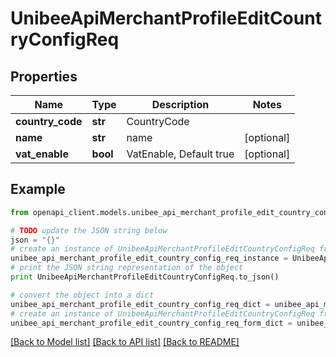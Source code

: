 # UnibeeApiMerchantProfileEditCountryConfigReq


## Properties

Name | Type | Description | Notes
------------ | ------------- | ------------- | -------------
**country_code** | **str** | CountryCode | 
**name** | **str** | name | [optional] 
**vat_enable** | **bool** | VatEnable, Default true | [optional] 

## Example

```python
from openapi_client.models.unibee_api_merchant_profile_edit_country_config_req import UnibeeApiMerchantProfileEditCountryConfigReq

# TODO update the JSON string below
json = "{}"
# create an instance of UnibeeApiMerchantProfileEditCountryConfigReq from a JSON string
unibee_api_merchant_profile_edit_country_config_req_instance = UnibeeApiMerchantProfileEditCountryConfigReq.from_json(json)
# print the JSON string representation of the object
print UnibeeApiMerchantProfileEditCountryConfigReq.to_json()

# convert the object into a dict
unibee_api_merchant_profile_edit_country_config_req_dict = unibee_api_merchant_profile_edit_country_config_req_instance.to_dict()
# create an instance of UnibeeApiMerchantProfileEditCountryConfigReq from a dict
unibee_api_merchant_profile_edit_country_config_req_form_dict = unibee_api_merchant_profile_edit_country_config_req.from_dict(unibee_api_merchant_profile_edit_country_config_req_dict)
```
[[Back to Model list]](../README.md#documentation-for-models) [[Back to API list]](../README.md#documentation-for-api-endpoints) [[Back to README]](../README.md)


